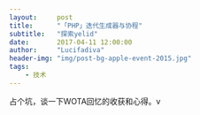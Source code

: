 ```yaml
---
layout:     post
title:      "「PHP」迭代生成器与协程"
subtitle:   "探索yelid"
date:       2017-04-11 12:00:00
author:     "Lucifadiva"
header-img: "img/post-bg-apple-event-2015.jpg"
tags:
    - 技术
---
```


> 


<div>
<p>占个坑，谈一下WOTA回忆的收获和心得。v</p>

</div>




